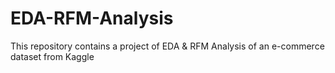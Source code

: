 # EDA-RFM-Analysis
This repository contains a project of EDA &amp; RFM Analysis of an e-commerce dataset from Kaggle
